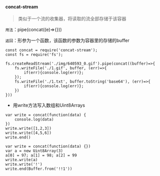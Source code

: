 #### concat-stream

> 类似于一个流的收集器，将读取的流全部存储于该容器

```用法```：pipe(concat((e)=>{}))

```返回```：形参为一个函数，该函数的参数为容器里的存储的buffer

```
const concat = require('concat-stream');
const fs = require('fs');

fs.createReadStream('./img/640593_0.gif').pipe(concat((buffer)=>{
    fs.writeFile('./1.gif', buffer, (err)=>{
        if(err){console.log(err)};
    });
    fs.writeFile('./1.txt', buffer.toString('base64'), (err)=>{
        if(err){console.log(err)};
    })
}))
```

- 用write方法写入数组和Uint8Arrays

```
var write = concat(function(data) {
    console.log(data)
})
write.write([1,2,3])
write.write([4,5,6])
write.end()
```

```
var write = concat(function(data) {})
var a = new Uint8Array(3)
a[0] = 97; a[1] = 98; a[2] = 99
write.write(a)
write.write('!')
write.end(Buffer.from('!!1'))
```

